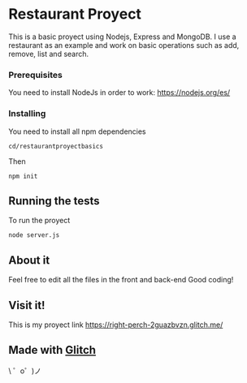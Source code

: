 Restaurant Proyect
=================

This is a basic proyect using Nodejs, Express and MongoDB. I use a restaurant as an example 
and work on basic operations such as add, remove, list and search.


### Prerequisites

You need to install NodeJs in order to work:
https://nodejs.org/es/

### Installing

You need to install all npm dependencies

```
cd/restaurantproyectbasics 
```

Then
```
npm init
```

## Running the tests

To run the proyect
```
node server.js
```
## About it

Feel free to edit all the files in the front and back-end
Good coding!

## Visit it!

This is my proyect link 
https://right-perch-2guazbvzn.glitch.me/

Made with [Glitch](https://glitch.com/)
-------------------

\ ゜o゜)ノ